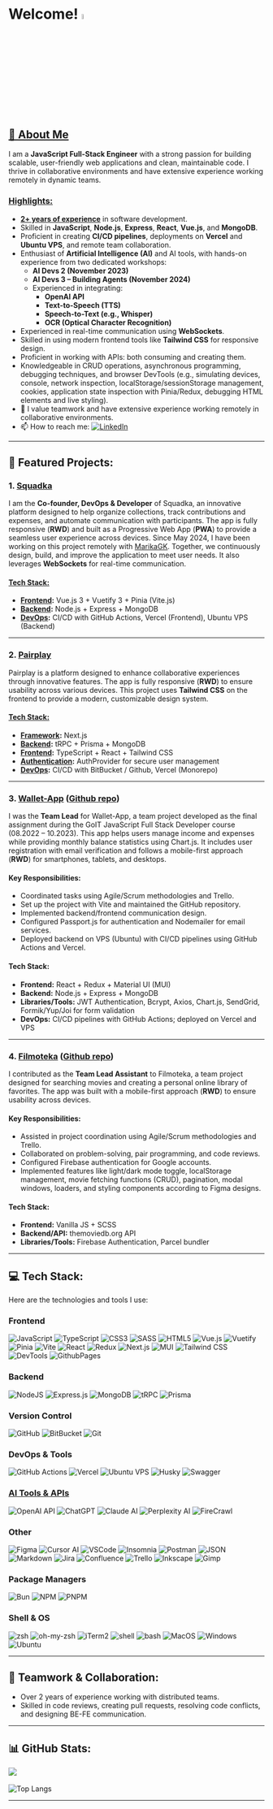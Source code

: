 # Welcome! <img src="https://media.giphy.com/media/hvRJCLFzcasrR4ia7z/giphy.gif" width="5%">

## [💼 About Me](pplx://action/followup)
I am a **JavaScript Full-Stack Engineer** with a strong passion for building scalable, user-friendly web applications and clean, maintainable code. I thrive in collaborative environments and have extensive experience working remotely in dynamic teams.

### [Highlights:](pplx://action/followup)
- **[2+ years of experience](pplx://action/followup)** in software development.
- Skilled in **JavaScript**, **Node.js**, **Express**, **React**, **Vue.js**, and **MongoDB**.
- Proficient in creating **CI/CD pipelines**, deployments on **Vercel** and **Ubuntu VPS**, and remote team collaboration.
- Enthusiast of **Artificial Intelligence (AI)** and AI tools, with hands-on experience from two dedicated workshops:  
  - **AI Devs 2 (November 2023)**  
  - **AI Devs 3 – Building Agents (November 2024)**  
  - Experienced in integrating:  
    - **OpenAI API**  
    - **Text-to-Speech (TTS)**  
    - **Speech-to-Text (e.g., Whisper)**  
    - **OCR (Optical Character Recognition)**  
- Experienced in real-time communication using **WebSockets**.
- Skilled in using modern frontend tools like **Tailwind CSS** for responsive design.
- Proficient in working with APIs: both consuming and creating them.
- Knowledgeable in CRUD operations, asynchronous programming, debugging techniques, and browser DevTools (e.g., simulating devices, console, network inspection, localStorage/sessionStorage management, cookies, application state inspection with Pinia/Redux, debugging HTML elements and live styling).
- 🤝 I value teamwork and have extensive experience working remotely in collaborative environments.  
- 📫 How to reach me: [![LinkedIn](https://img.shields.io/badge/LinkedIn-%230077B5.svg?logo=linkedin&logoColor=white)](https://linkedin.com/in/marcin-bołtruczyk-664853273/)

---

## 🚀 Featured Projects:
### 1. [Squadka](https://squadka.pl)
I am the **Co-founder, DevOps & Developer** of Squadka, an innovative platform designed to help organize collections, track contributions and expenses, and automate communication with participants. The app is fully responsive (**RWD**) and built as a Progressive Web App (**PWA**) to provide a seamless user experience across devices. Since May 2024, I have been working on this project remotely with [MarikaGK](https://github.com/MarikaGK). Together, we continuously design, build, and improve the application to meet user needs. It also leverages **WebSockets** for real-time communication.

#### [Tech Stack:](pplx://action/followup)
- **[Frontend](pplx://action/followup):** Vue.js 3 + Vuetify 3 + Pinia (Vite.js)  
- **[Backend](pplx://action/followup):** Node.js + Express + MongoDB  
- **[DevOps](pplx://action/followup):** CI/CD with GitHub Actions, Vercel (Frontend), Ubuntu VPS (Backend)  

---

### 2. [Pairplay](https://pairplay.fun)
Pairplay is a platform designed to enhance collaborative experiences through innovative features. The app is fully responsive (**RWD**) to ensure usability across various devices. This project uses **Tailwind CSS** on the frontend to provide a modern, customizable design system.

#### [Tech Stack:](pplx://action/followup)
- **[Framework](pplx://action/followup):** Next.js  
- **[Backend](pplx://action/followup):** tRPC + Prisma + MongoDB  
- **[Frontend](pplx://action/followup):** TypeScript + React + Tailwind CSS  
- **[Authentication](pplx://action/followup):** AuthProvider for secure user management 
- **[DevOps](pplx://action/followup):** CI/CD with BitBucket / Github, Vercel (Monorepo)


---

### 3. [Wallet-App](https://wallet-app-hi5.vercel.app) ([Github repo](https://github.com/MarcinBolt/Wallet-App))
I was the **Team Lead** for Wallet-App, a team project developed as the final assignment during the GoIT JavaScript Full Stack Developer course (08.2022 – 10.2023). This app helps users manage income and expenses while providing monthly balance statistics using Chart.js. It includes user registration with email verification and follows a mobile-first approach (**RWD**) for smartphones, tablets, and desktops.

#### Key Responsibilities:
- Coordinated tasks using Agile/Scrum methodologies and Trello.
- Set up the project with Vite and maintained the GitHub repository.
- Implemented backend/frontend communication design.
- Configured Passport.js for authentication and Nodemailer for email services.
- Deployed backend on VPS (Ubuntu) with CI/CD pipelines using GitHub Actions and Vercel.

#### Tech Stack:
- **Frontend:** React + Redux + Material UI (MUI)
- **Backend:** Node.js + Express + MongoDB
- **Libraries/Tools:** JWT Authentication, Bcrypt, Axios, Chart.js, SendGrid, Formik/Yup/Joi for form validation
- **DevOps:** CI/CD pipelines with GitHub Actions; deployed on Vercel and VPS

---

### 4. [Filmoteka](https://marikagk.github.io/filmoteka) ([Github repo](https://github.com/MarikaGK/filmoteka))
I contributed as the **Team Lead Assistant** to Filmoteka, a team project designed for searching movies and creating a personal online library of favorites. The app was built with a mobile-first approach (**RWD**) to ensure usability across devices.

#### Key Responsibilities:
- Assisted in project coordination using Agile/Scrum methodologies and Trello.
- Collaborated on problem-solving, pair programming, and code reviews.
- Configured Firebase authentication for Google accounts.
- Implemented features like light/dark mode toggle, localStorage management, movie fetching functions (CRUD), pagination, modal windows, loaders, and styling components according to Figma designs.

#### Tech Stack:
- **Frontend:** Vanilla JS + SCSS
- **Backend/API:** themoviedb.org API
- **Libraries/Tools:** Firebase Authentication, Parcel bundler

---

<!--### 5. [Phonebook](https://marcinbolt.github.io/Phonebook) ([Github repo](https://github.com/MarcinBolt/Phonebook))
Phonebook is an individual project designed as a contact management app with database integration. The app is built with a mobile-first approach (**RWD**) to ensure usability across smartphones, tablets, and desktops.

#### Key Features:
- Manage contacts through CRUD operations.
- Fully responsive design (**RWD**) for seamless usage across devices.

#### Tech Stack:
- **Frontend:** React + Redux + Material UI (MUI) + CSS
- **Backend Services:** HerokuApp
- **Tools/Libraries:** Vite build tool, Axios for HTTP requests

--- -->


## 💻 Tech Stack:
Here are the technologies and tools I use:

### Frontend
![JavaScript](https://img.shields.io/badge/javascript-%23323330.svg?style=for-the-badge&logo=javascript&logoColor=%23F7DF1E) 
![TypeScript](https://img.shields.io/badge/TypeScript-%23007ACC.svg?style=for-the-badge&logo=typescript&logoColor=white)
![CSS3](https://img.shields.io/badge/css3-%231572B6.svg?style=for-the-badge&logo=css3&logoColor=white) 
![SASS](https://img.shields.io/badge/SASS-hotpink.svg?style=for-the-badge&logo=SASS&logoColor=white) 
![HTML5](https://img.shields.io/badge/html5-%23E34F26.svg?style=for-the-badge&logo=html5&logoColor=white) 
![Vue.js](https://img.shields.io/badge/Vue.js-%234FC08D.svg?style=for-the-badge&logo=vuedotjs&logoColor=white)
![Vuetify](https://img.shields.io/badge/Vuetify-%231867C0.svg?style=for-the-badge&logo=vuetify&logoColor=white)
![Pinia](https://img.shields.io/badge/Pinia-%23EFD535.svg?style=for-the-badge&logo=pinia&logoColor=black)
![Vite](https://img.shields.io/badge/vite-%23646CFF.svg?style=for-the-badge&logo=vite&logoColor=white) 
![React](https://img.shields.io/badge/React-%2361DAFB.svg?style=for-the-badge&logo=react&logoColor=white)
![Redux](https://img.shields.io/badge/redux-%23593d88.svg?style=for-the-badge&logo=redux&logoColor=white) 
![Next.js](https://img.shields.io/badge/Next.js-black?style=for-the-badge&logo=nextdotjs&logoColor=%23FFFFFF)
![MUI](https://img.shields.io/badge/MUI-%230081CB.svg?style=for-the-badge&logo=mui&logoColor=white) 
![Tailwind CSS](https://img.shields.io/badge/Tailwind%20CSS-%2338B2AC.svg?style=for-the-badge&logo=tailwind-css&logoColor=%23FFFFFF)
![DevTools](https://img.shields.io/badge/DevTools-%234285F4.svg?style=for-the-badge&logo=googlechrome&logoColor=%23FFFFFF) 
![GithubPages](https://img.shields.io/badge/github%20pages-121013?style=for-the-badge&logo=github&logoColor=white) 

### Backend
![NodeJS](https://img.shields.io/badge/Node.js-%236DA55F.svg?style=for-the-badge&logo=node.js&logoColor=white)
![Express.js](https://img.shields.io/badge/Express.js-%23404D59.svg?style=for-the-badge&logo=express&logoColor=%2361DAFB)
![MongoDB](https://img.shields.io/badge/MongoDB-%234ea94b.svg?style=for-the-badge&logo=mongodb&logoColor=white)
![tRPC](https://img.shields.io/badge/tRPC-%23000000.svg?style=for-the-badge&logo=trpc&logoColor=%23FFFFFF)
![Prisma](https://img.shields.io/badge/Prisma-%232D3748.svg?style=for-the-badge&logo=prisma&logoColor=%23FFFFFF)

### Version Control
![GitHub](https://img.shields.io/badge/GitHub-%23181717.svg?style=for-the-badge&logo=github&logoColor=%23FFFFFF)
![BitBucket](https://img.shields.io/badge/BitBucket-blue?style=for-the-badge&logo=bitbucket&logoColor=%23FFFFFF)
![Git](https://img.shields.io/badge/Git-F05032?style=for-the-badge&logo=git&logoColor=%23FFFFFF)

### DevOps & Tools
![GitHub Actions](https://img.shields.io/badge/GitHub%20Actions-%232088FF.svg?style=for-the-badge&logo=githubactions&logoColor=white)
![Vercel](https://img.shields.io/badge/Vercel-%23000000.svg?style=for-the-badge&logo=vercel&logoColor=white)
![Ubuntu VPS](https://img.shields.io/badge/VPS-Ubuntu-E95420?style=for-the-badge&logo=ubuntu&logoColor=white)
![Husky](https://img.shields.io/badge/Husky-%232C3E50.svg?style=for-the-badge&logo=npm&logoColor=%23FFFFFF)
![Swagger](https://img.shields.io/badge/Swagger-%2385EA2D.svg?style=for-the-badge&logo=swagger&logoColor=%23FFFFFF)

### [AI Tools & APIs](pplx://action/followup)
![OpenAI API](https://img.shields.io/badge/OpenAI%20API-%2312100E.svg?style=for-the-badge&logo=openai&logoColor=%23FFFFFF)
![ChatGPT](https://img.shields.io/badge/ChatGPT-%2347A248.svg?style=for-the-badge&logo=openai&logoColor=%23FFFFFF)
![Claude AI](https://img.shields.io/badge/Claude%20AI-black?style=for-the-badge)
![Perplexity AI](https://img.shields.io/badge/Perplexity%20AI-blue?style=for-the-badge)
![FireCrawl](https://img.shields.io/badge/FireCrawl-orange?style=for-the-badge)

### Other
![Figma](https://img.shields.io/badge/figma-%23F24E1E.svg?style=for-the-badge&logo=figma&logoColor=white) 
![Cursor AI](https://img.shields.io/badge/Cursor%20AI-black?style=for-the-badge)
![VSCode](https://img.shields.io/badge/VSCode-%23007ACC.svg?style=for-the-badge&logo=visualstudiocode&logoColor=%23FFFFFF) 
![Insomnia](https://img.shields.io/badge/Insomnia-black?style=for-the-badge&logo=insomnia&logoColor=5849BE) 
![Postman](https://img.shields.io/badge/Postman-FF6C37?style=for-the-badge&logo=postman&logoColor=white) 
![JSON](https://img.shields.io/badge/JSON-%23000000.svg?style=for-the-badge&logo=json&logoColor=%23FFFFFF)
![Markdown](https://img.shields.io/badge/markdown-%23000000.svg?style=for-the-badge&logo=markdown&logoColor=white) 
![Jira](https://img.shields.io/badge/jira-%230A0FFF.svg?style=for-the-badge&logo=jira&logoColor=white) 
![Confluence](https://img.shields.io/badge/confluence-%23172BF4.svg?style=for-the-badge&logo=confluence&logoColor=white)
![Trello](https://img.shields.io/badge/Trello-%23026AA7.svg?style=for-the-badge&logo=Trello&logoColor=white) 
![Inkscape](https://img.shields.io/badge/Inkscape-e0e0e0?style=for-the-badge&logo=inkscape&logoColor=080A13) 
![Gimp](https://img.shields.io/badge/Gimp-657D8B?style=for-the-badge&logo=gimp&logoColor=FFFFFF) 

### Package Managers
![Bun](https://img.shields.io/badge/Bun-%23000000.svg?style=for-the-badge&logo=bun&logoColor=white) 
![NPM](https://img.shields.io/badge/NPM-%23CB3837.svg?style=for-the-badge&logo=npm&logoColor=white) 
![PNPM](https://img.shields.io/badge/pnpm-%234a4a4a.svg?style=for-the-badge&logo=pnpm&logoColor=f69220)

### Shell & OS
![zsh](https://img.shields.io/badge/zsh-%23181717.svg?style=for-the-badge&logo=zsh&logoColor=%23FFFFFF)
![oh-my-zsh](https://img.shields.io/badge/oh_my_zsh-%23181717.svg?style=for-the-badge&logo=zsh&logoColor=%23FFFFFF)
![iTerm2](https://img.shields.io/badge/iTerm2-black?style=for-the-badge)
![shell](https://img.shields.io/badge/Shell-black?style=for-the-badge) 
![bash](https://img.shields.io/badge/Bash-%234EAA25.svg?style=for-the-badge)
![MacOS](https://img.shields.io/badge/MacOS-%23000000.svg?style=for-the-badge&logo=apple&logoColor=%23FFFFFF)
![Windows](https://img.shields.io/badge/Windows-%230078D6.svg?style=for-the-badge&logo=windows11&logoColor=%23FFFFFF)
![Ubuntu](https://img.shields.io/badge/Ubuntu-%23E95420.svg?style=for-the-badge&logo=ubuntu&logoColor=white)

---

## 🤝 Teamwork & Collaboration:
- Over 2 years of experience working with distributed teams.
- Skilled in code reviews, creating pull requests, resolving code conflicts, and designing BE-FE communication.

---

## 📊 GitHub Stats: <img src="https://komarev.com/ghpvc/?username=MarcinBolt&style=square&color=blue" alt=""/>
![](https://github-readme-streak-stats.herokuapp.com/?user=MarcinBolt&theme=transparent&hide_border=true)  
<br/>
![Top Langs](https://github-readme-stats.vercel.app/api/top-langs/?username=MarcinBolt&theme=transparent&hide_border=true&include_all_commits=true&count_private=true&layout=donut)

---
